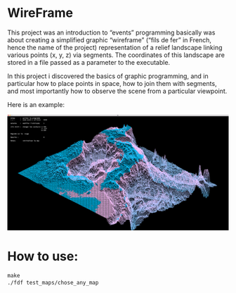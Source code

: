 # WireFrame


This project was an introduction to “events” programming basically was about creating a simplified graphic “wireframe” (“fils de fer” in French,
hence the name of the project) representation of a relief landscape linking various points
(x, y, z) via segments. The coordinates of this landscape are stored in a file passed as
a parameter to the executable.

In this project i discovered the basics of graphic programming, and in particular
how to place points in space, how to join them with segments, and most importantly how
to observe the scene from a particular viewpoint.


Here is an example:

![alt text](https://github.com/RidaEn-nasry/WireFrame/blob/master/model.png)


# How to use:
```
make
./fdf test_maps/chose_any_map
```

